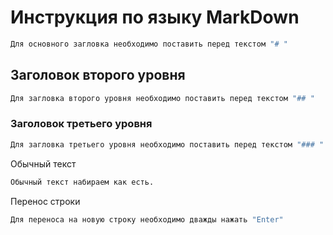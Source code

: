 # Инструкция по языку MarkDown

``````sh
Для основного загловка необходимо поставить перед текстом "# "
``````

## Заголовок второго уровня

``````sh
Для загловка второго уровня необходимо поставить перед текстом "## "
``````
### Заголовок третьего уровня

``````sh
Для загловка третьего уровня необходимо поставить перед текстом "### "
``````
Обычный текст
``````sh
Обычный текст набираем как есть.
``````
 
Перенос строки
``````sh
Для переноса на новую строку необходимо дважды нажать "Enter"
``````